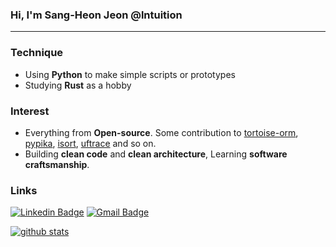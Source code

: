 ### Hi, I'm Sang-Heon Jeon @lntuition 
---

### Technique
- Using **Python** to make simple scripts or prototypes
- Studying **Rust** as a hobby

### Interest
- Everything from **Open-source**. Some contribution to [tortoise-orm](https://github.com/tortoise/tortoise-orm), [pypika](https://github.com/kayak/pypika), [isort](https://github.com/PyCQA/isort), [uftrace](https://github.com/namhyung/uftrace) and so on. 
- Building **clean code** and **clean architecture**, Learning **software craftsmanship**.

### Links
[![Linkedin Badge](https://img.shields.io/badge/-LinkedIn-blue?style=flat-square&logo=Linkedin&logoColor=white&link=https://www.linkedin.com/in/sang-heon-jeon-994515190)](https://www.linkedin.com/in/sang-heon-jeon-994515190)
[![Gmail Badge](https://img.shields.io/badge/-Gmail-d14836?style=flat-square&logo=Gmail&logoColor=white&link=mailto:ekffu200098@gmail.com)](mailto:ekffu200098@gmail.com)  

[![github stats](https://github-readme-stats.vercel.app/api?username=lntuition)](https://github.com/lntuition)
